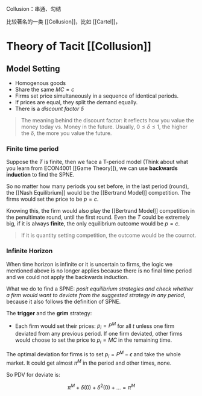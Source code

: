 Collusion：串通、勾结

比较著名的一类 [[Collusion]]，比如 [[Cartel]]，

# Theory of Tacit [[Collusion]]

## Model Setting

- Homogenous goods
- Share the same $MC=c$
- Firms set price simultaneously in a sequence of identical periods. 
- If prices are equal, they split the demand equally.
- There is a *discount factor* $\delta$

> The meaning behind the discount factor: it reflects how you value the money today vs. Money in the future. Usually, $0\leq \delta\leq 1$, the higher the $\delta$, the more you value the future.


### Finite time period

Suppose the $T$ is finite, then we face a T-period model (Think about what you learn from ECON4001 [[Game Theory]]), we can use **backwards induction** to find the SPNE.

So no matter how many periods you set before, in the last period (round), the [[Nash Equilibrium]] would be the [[Bertrand Model]] competition. The firms would set the price to be $p=c$.

Knowing this, the firm would also play the [[Bertrand Model]] competition in the penultimate round, until the first round. Even the $T$ could be extremely big, if it is always **finite**, the only equilibrium outcome would be  $p=c$.

> If it is quantity setting competition, the outcome would be the cournot.

### Infinite Horizon

When time horizon is infinite or it is uncertain to firms, the logic we mentioned above is no longer applies because there is no final time period and we could not apply the backwards induction.

What we do to find a SPNE: *posit equilibrium strategies and check whether a firm would want to deviate from the suggested strategy in any period*, because it also follows the definition of SPNE.

The **trigger** and the **grim** strategy:

- Each firm would set their prices: $p_{i} = P^M$ for all $t$ unless one firm deviated from any previous period. If one firm deviated, other firms would choose to set the price to $p_{i}=MC$ in the remaining time.

The optimal deviation for firms is to set $p_{i}=P^M - \epsilon$ and take the whole market. It could get almost $\pi^M$ in the period and other times, none.

So PDV for deviate is:

$$
\pi^M + \delta(0) + \delta^2(0)+\dots=\pi^M
$$

